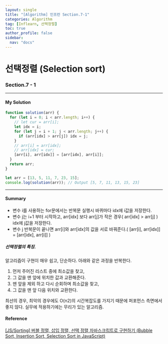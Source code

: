 ```yaml
---
layout: single
title: "[Algorithm] 인프런 Section.7-1"
categories: Algorithm
tag: [Inflearn, 선택정렬]
toc: true
author_profile: false
sidebar:
  nav: "docs"
---
```


# 선택정렬 (Selection sort)

### Section.7 - 1

---

#### My Solution

```javascript
function solution(arr) {
  for (let i = 0; i < arr.length; i++) {
    // let cur = arr[i];
    let idx = i;
    for (let j = i + 1; j < arr.length; j++) {
      if (arr[idx] > arr[j]) idx = j;
    }
    // arr[i] = arr[idx];
    // arr[idx] = cur;
    [arr[i], arr[idx]] = [arr[idx], arr[i]];
  }
  return arr;
}

let arr = [13, 5, 11, 7, 23, 15];
console.log(solution(arr)); // Output [5, 7, 11, 13, 15, 23]
```

---

#### Summary

- 변수 i를 사용하는 for문에서는 반복문 실행시 바퀴마다 idx에 i값을 저장한다.
- 변수 j는 i+1 부터 시작하고, arr[idx] 보다 arr[j]가 작은 경우( arr[idx] > arr[j] ) idx에 j값을 저장한다.
- 변수 j 반복문이 끝나면 arr[i]와 arr[idx]의 값을 서로 바꿔준다.( [arr[i], arr[idx]] = [arr[idx], arr[i]] )

#####  선택정렬의 특징.

알고리즘이 구현이 매우 쉽고, 단순하다. 아래와 같은 과정을 반복한다.

1. 먼저 주어진 리스트 중에 최소값을 찾고,
2. 그 값을 맨 앞에 위치한 값과 교환해준다.
3. 맨 앞을 제외 하고 다시 순회하며 최소값을 찾고,
4. 그 값을 맨 앞 다음 위치와 교환한다.

최선의 경우, 최악의 경우에도 O(n2)의 시간복잡도를 가지기 때문에 퍼포먼스 측면에서 좋지 않다. 실무에 적용하기에는 무리가 있는 알고리즘.

#### Reference

[[JS/Sorting] 버블 정렬, 삽입 정렬, 선택 정렬 자바스크립트로 구현하기 (Bubble Sort, Insertion Sort, Selection Sort in JavaScript)](https://im-developer.tistory.com/133)
